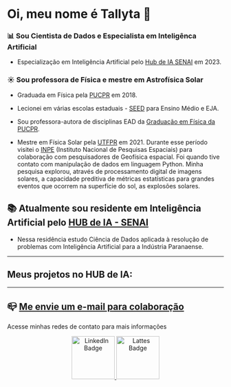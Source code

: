 # Oi, meu nome é Tallyta :wave:

### :bar_chart: Sou Cientista de Dados e Especialista em Inteligênca Artificial

* Especialização em Inteligência Artificial pelo [Hub de IA SENAI]([https://www.senaipr.org.br/tecnologiaeinovacao/nossarede/hubia/]) em 2023.

### :sunny: Sou professora de Física e mestre em Astrofísica Solar

* Graduada em Física pela [PUCPR](https://www.pucpr.br/) em 2018.
* Lecionei em várias escolas estaduais - [SEED](https://www.educacao.pr.gov.br/?utm_source=educacao&utm_medium=pagina_desvio&utm_campaign=desvio-seed&utm_id=desvio) para Ensino Médio e EJA. 
* Sou professora-autora de disciplinas EAD da [Graduação em Física da PUCPR](https://ead.pucpr.br/cursos-graduacao/fisica-ead).

* Mestre em Física Solar pela [UTFPR](http://www.utfpr.edu.br/) em 2021.
Durante esse período visitei o [INPE](http://inpe.br/) (Instituto Nacional de Pesquisas Espaciais) para colaboração com pesquisadores de Geofísica espacial. 
Foi quando tive contato com manipulação de dados em linguagem Python. Minha pesquisa explorou, através de processamento digital de imagens solares, a capacidade preditiva de métricas estatísticas para grandes eventos que ocorrem na superfície do sol, as explosões solares.


## :books: Atualmente sou residente em Inteligência Artificial pelo [HUB de IA - SENAI](https://www.senaipr.org.br/tecnologiaeinovacao/nossarede/hubia/) 

* Nessa residência estudo Ciência de Dados aplicada à resolução de problemas com Inteligência Artificial para a Indústria Paranaense.


----------------------------------------------------------


## Meus projetos no HUB de IA:

----------------------------------------------------------

## :mailbox_closed: [Me envie um e-mail para colaboração](tallyta.asantos@outlook.com)


Acesse minhas redes de contato para mais informações

   
   
</div>
<div id="badges" align="center">
  <a href="https://www.linkedin.com/in/tallyta-santos/">
    <img src="https://cdn-icons-png.flaticon.com/512/174/174857.png" alt="LinkedIn Badge" width = 100/>
  </a>
  <a href="http://lattes.cnpq.br/1309552921686924">
    <img src="http://paginapessoal.utfpr.edu.br/jlrebelatto/icon_Lattest.png/image" alt="Lattes Badge" width = 100/>
  </a>
</div>

